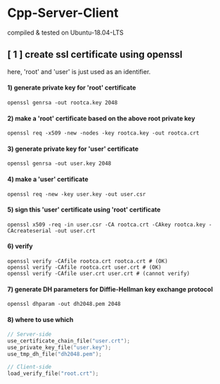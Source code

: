 # Cpp-Server-Client
compiled &amp; tested on Ubuntu-18.04-LTS

## [ 1 ] create ssl certificate using openssl
here, 'root' and 'user' is just used as an identifier.

#### 1) generate private key for 'root' certificate
```shell script
openssl genrsa -out rootca.key 2048
```

#### 2) make a 'root' certificate based on the above root private key
```shell script
openssl req -x509 -new -nodes -key rootca.key -out rootca.crt
```

#### 3) generate private key for 'user' certificate
```shell script
openssl genrsa -out user.key 2048
```

#### 4) make a 'user' certificate
```shell script
openssl req -new -key user.key -out user.csr
```

#### 5) sign this 'user' certificate using 'root' certificate
```shell script
openssl x509 -req -in user.csr -CA rootca.crt -CAkey rootca.key -CAcreateserial -out user.crt
```

#### 6) verify
```shell script
openssl verify -CAfile rootca.crt rootca.crt # (OK)
openssl verify -CAfile rootca.crt user.crt # (OK)
openssl verify -CAfile user.crt user.crt # (cannot verify)
```

#### 7) generate DH parameters for Diffie-Hellman key exchange protocol
```shell script
openssl dhparam -out dh2048.pem 2048
```

#### 8) where to use which
```c++
// Server-side
use_certificate_chain_file("user.crt");
use_private_key_file("user.key");
use_tmp_dh_file("dh2048.pem");

// Client-side
load_verify_file("root.crt");
```
